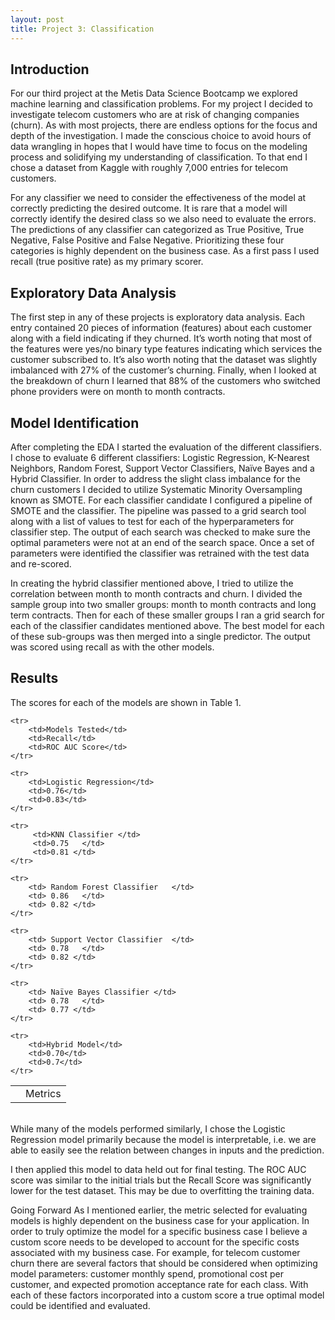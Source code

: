 ```yaml
---
layout: post
title: Project 3: Classification
---
```

## Introduction
For our third project at the Metis Data Science Bootcamp we explored machine learning and classification problems.  For my project I decided to investigate telecom customers who are at risk of changing companies (churn).  As with most projects, there are endless options for the focus and depth of the investigation.  I made the conscious choice to avoid hours of data wrangling in hopes that I would have time to focus on the modeling process and solidifying my understanding of classification.  To that end I chose a dataset from Kaggle with roughly 7,000 entries for telecom customers. 

For any classifier we need to consider the effectiveness of the model at correctly predicting the desired outcome.  It is rare that a model will correctly identify the desired class so we also need to evaluate the errors.  The predictions of any classifier can categorized as True Positive, True Negative, False Positive and False Negative.  Prioritizing these four categories is highly dependent on the business case.  As a first pass I used recall (true positive rate) as my primary scorer.

## Exploratory Data Analysis
The first step in any of these projects is exploratory data analysis.   Each entry contained 20 pieces of information (features) about each customer along with a field indicating if they churned.   It’s worth noting that most of the features were yes/no binary type features indicating which services the customer subscribed to.  It’s also worth noting that the dataset was slightly imbalanced with 27% of the customer’s churning.  Finally, when I looked at the breakdown of churn I learned that 88% of the customers who switched phone providers were on month to month contracts.

## Model Identification
After completing the EDA I started the evaluation of the different classifiers.  I chose to evaluate 6 different classifiers: Logistic Regression, K-Nearest Neighbors, Random Forest, Support Vector Classifiers, Naïve Bayes and a Hybrid Classifier.  In order to address the slight class imbalance for the churn customers I decided to utilize Systematic Minority Oversampling known as SMOTE.  For each classifier candidate I configured a pipeline of SMOTE and the classifier.  The pipeline was passed to a grid search tool along with a list of values to test for each of the hyperparameters for classifier step.  The output of each search was checked to make sure the optimal parameters were not at an end of the search space.  Once a set of parameters were identified the classifier was retrained with the test data and re-scored.

In creating the hybrid classifier mentioned above, I tried to utilize the correlation between month to month contracts and churn.  I divided the sample group into two smaller groups: month to month contracts and long term contracts.  Then for each of these smaller groups I ran a grid search for each of the classifier candidates mentioned above.  The best model for each of these sub-groups was then merged into a single predictor.  The output was scored using recall as with the other models.

## Results
The scores for each of the models are shown in Table 1.

<table>
    <tr>
        <td></td>
        <td colspan='2'> Metrics </td>
    </tr>

    <tr>
        <td>Models Tested</td>
        <td>Recall</td>	
        <td>ROC AUC Score</td>
    </tr>

    <tr>
        <td>Logistic Regression</td>
        <td>0.76</td>
        <td>0.83</td>
    </tr>
    
    <tr>
         <td>KNN Classifier	</td>
         <td>0.75	</td>
         <td>0.81 </td>
    </tr>

    <tr>
        <td> Random Forest Classifier	</td>
        <td> 0.86	</td>
        <td> 0.82 </td>
    </tr>

    <tr>
        <td> Support Vector Classifier	</td>
        <td> 0.78	</td>
        <td> 0.82 </td>
    </tr>

    <tr>
        <td> Naïve Bayes Classifier	</td>
        <td> 0.78	</td>
        <td> 0.77 </td>
    </tr>

    <tr>
        <td>Hybrid Model</td>
        <td>0.70</td>
        <td>0.7</td>
    </tr>

</table>

<br>
While many of the models performed similarly, I chose the Logistic Regression model primarily because the model is interpretable, i.e. we are able to easily see the relation between changes in inputs and the prediction.

I then applied this model to data held out for final testing.  The ROC AUC score was similar to the initial trials but the Recall Score was significantly lower for the test dataset.  This may be due to overfitting the training data.

Going Forward
As I mentioned earlier, the metric selected for evaluating models is highly dependent on the business case for your application.  In order to truly optimize the model for a specific business case I believe a custom score needs to be developed to account for the specific costs associated with my business case.  For example, for telecom customer churn there are several factors that should be considered when optimizing model parameters: customer monthly spend, promotional cost per customer, and expected promotion acceptance rate for each class.  With each of these factors incorporated into a custom score a true optimal model could be identified and evaluated.

